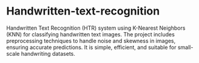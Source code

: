 # Handwritten-text-recognition
Handwritten Text Recognition (HTR) system using K-Nearest Neighbors (KNN) for classifying handwritten text images. The project includes preprocessing techniques to handle noise and skewness in images, ensuring accurate predictions. It is simple, efficient, and suitable for small-scale handwriting datasets. 
